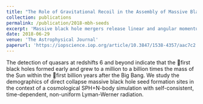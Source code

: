 ```yaml
---
title: "The Role of Gravitational Recoil in the Assembly of Massive Black Hole Seeds"
collection: publications
permalink: /publication/2018-mbh-seeds
excerpt: 'Massive black hole mergers release linear and angular momentum in the form of gravitational waves in a preferred direction due to asymmetries in the binary system.  This release imparts a gravitational recoil kick to the merged system, which can reach up to thousands of kilometers per second.  We study the role of gravitational recoil in the assembly of massive black hole seeds in the first billion years of the Universe.'
date: 2018-06-29
venue: 'The Astrophysical Journal'
paperurl: 'https://iopscience.iop.org/article/10.3847/1538-4357/aac7c2'
---
```

The detection of quasars at redshifts 6 and beyond indicate that the first black holes formed early and grew to a million to a billion times the mass of the Sun within the first billion years after the Big Bang.  We study the demographics of direct collapse massive black hole seed formation sites in the context of a cosmological SPH+N-body simulation with self-consistent, time-dependent, non-uniform Lyman-Werner radiation.